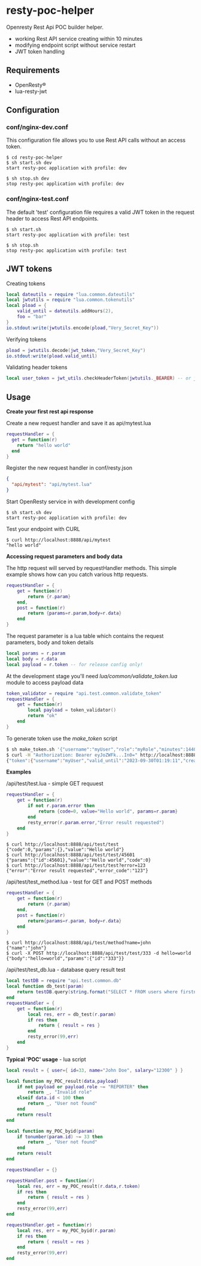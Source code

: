 # resty-poc-helper
Openresty Rest Api POC builder helper.

- working Rest API service creating within 10 minutes
- modifying endpoint script without service restart
- JWT token handling 

## **Requirements**

- OpenResty®
- lua-resty-jwt 



## Configuration

### conf/nginx-dev.conf

This configuration file allows you to use Rest API calls without an access token. 

```shell
$ cd resty-poc-helper
$ sh start.sh dev
start resty-poc application with profile: dev

$ sh stop.sh dev
stop resty-poc application with profile: dev
```

### conf/nginx-test.conf

The default 'test' configuration file requires a valid JWT token in the request header to access Rest API endpoints. 

```shell
$ sh start.sh
start resty-poc application with profile: test

$ sh stop.sh
stop resty-poc application with profile: test
```

## JWT tokens

Creating tokens

```lua
local dateutils = require "lua.common.dateutils"
local jwtutils = require "lua.common.tokenutils"
local pload = {
	valid_until = dateutils.addHours(2),
    foo = "bar"
}
io.stdout:write(jwtutils.encode(pload,"Very_Secret_Key"))
```

Verifying tokens

```lua
pload = jwtutils.decode(jwt_token,"Very_Secret_Key")
io.stdout:write(pload.valid_until)
```

Validating header tokens

```lua
local user_token = jwt_utils.checkHeaderToken(jwtutils._BEARER) -- or jwtutils._XACCES
```

## Usage

**Create your first rest api response**

Create a new request handler and save it as api/mytest.lua

``` lua
requestHandler = {
  get = function(r)
    return "hello world"
  end
}
```

Register the new request handler in conf/resty.json

``` json
{  
  "api/mytest": "api/mytest.lua"
}
```

Start OpenResty service in with development config

```shell
$ sh start.sh dev
start resty-poc application with profile: dev
```

Test your endpoint with CURL

```shell
$ curl http://localhost:8888/api/mytest
"hello world"
```

**Accessing request parameters and body data**

The http request will served by requestHandler methods. This simple example shows how can you catch various http requests.
```lua
requestHandler = { 
	get = function(r)
		return {r.param}
	end,
	post = function(r)
		return {params=r.param,body=r.data}
	end
}
```

The request parameter is a lua table which contains the request parameters, body and token details
```lua
local params = r.param
local body = r.data
local payload = r.token -- for release config only!
```

At the development stage you'll need *lua/common/validate_token.lua* module to access payload data

```lua
token_validator = require "api.test.common.validate_token"
requestHandler = {
	get = function(r) 
		local payload = token_validator()
        return "ok"
	end
}
```

To generate token use the *make_token* script

```sh
$ sh make_token.sh '{"username":"myUser","role":"myRole","minutes":1440}'
$ curl -H "Authorization: Bearer eyJoZWFk...In0=" http://localhost:8888/api/test/token
{"token":{"username":"myUser","valid_until":"2023-09-30T01:19:11","create_date":"2023-09-29T01:19:11","role":"myRole"}}
```

**Examples**

/api/test/test.lua - simple GET requuest

```lua
requestHandler = { 
	get = function(r)
		if not r.param.error then
			return {code=0, value="Hello world", params=r.param}                     
		end
		resty_error(r.param.error,"Error result requested")
	end
}
```

```shell
$ curl http://localhost:8888/api/test/test
{"code":0,"params":{},"value":"Hello world"}
$ curl http://localhost:8888/api/test/test/45601
{"params":{"id":45601},"value":"Hello world","code":0}
$ curl http://localhost:8888/api/test/test?error=123
{"error":"Error result requested","error_code":"123"}
```

/api/test/test_method.lua - test for GET and POST methods

```lua
requestHandler = { 
	get = function(r)
		return {r.param}
	end,
	post = function(r)
		return{params=r.param, body=r.data}
	end
}
```

```shell
$ curl http://localhost:8888/api/test/method?name=john
{"name":"john"}
$ curl -X POST http://localhost:8888/api/test/test/333 -d hello=world
{"body":"hello=world","params":{"id":"333"}}
```

/api/test/test_db.lua - database query result test 

```lua
local testDB = require "api.test.common.db"
local function db_test(param)
	return testDB.query(string.format("SELECT * FROM users where firstname='%s'", tostring(param.firstname)))
end
requestHandler = { 
	get = function(r)
		local res, err = db_test(r.param)
		if res then
			return { result = res }                      
		end
		resty_error(99,err)	
	end
}
```

**Typical 'POC' usage** - lua script 

```lua
local result = { user={ id=33, name="John Doe", salary="12300" } }

local function my_POC_result(data,payload)
    if not payload or payload.role ~= "REPORTER" then
        return _, "Invalid role"
    elseif data.id < 100 then
        return _, "User not found"
    end
	return result
end

local function my_POC_byid(param)
	if tonumber(param.id) ~= 33 then
        return _, "User not found"
    end
	return result
end

requestHandler = {}

requestHandler.post = function(r)
    local res, err = my_POC_result(r.data,r.token)
    if res then
        return { result = res }                      
    end
    resty_error(99,err)	
end

requestHandler.get = function(r)
    local res, err = my_POC_byid(r.param)
    if res then
        return { result = res }                      
    end
    resty_error(99,err)	
end
```





